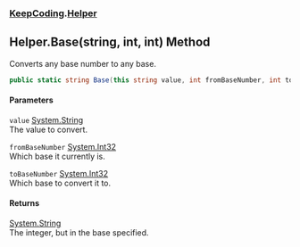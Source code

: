 ### [KeepCoding](KeepCoding.md 'KeepCoding').[Helper](KeepCoding_Helper.md 'KeepCoding.Helper')
## Helper.Base(string, int, int) Method
Converts any base number to any base.  
```csharp
public static string Base(this string value, int fromBaseNumber, int toBaseNumber);
```
#### Parameters
<a name='KeepCoding_Helper_Base(string_int_int)_value'></a>
`value` [System.String](https://docs.microsoft.com/en-us/dotnet/api/System.String 'System.String')  
The value to convert.
  
<a name='KeepCoding_Helper_Base(string_int_int)_fromBaseNumber'></a>
`fromBaseNumber` [System.Int32](https://docs.microsoft.com/en-us/dotnet/api/System.Int32 'System.Int32')  
Which base it currently is.
  
<a name='KeepCoding_Helper_Base(string_int_int)_toBaseNumber'></a>
`toBaseNumber` [System.Int32](https://docs.microsoft.com/en-us/dotnet/api/System.Int32 'System.Int32')  
Which base to convert it to.
  
#### Returns
[System.String](https://docs.microsoft.com/en-us/dotnet/api/System.String 'System.String')  
The integer, but in the base specified.
